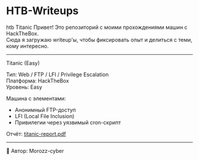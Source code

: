 # HTB-Writeups
htb Titanic
Привет! Это репозиторий с моими прохождениями машин с HackTheBox.  
Сюда я загружаю writeup'ы, чтобы фиксировать опыт и делиться с теми, кому интересно.

---

 Titanic (Easy) 

Тип: Web / FTP / LFI / Privilege Escalation   
Платформа: HackTheBox   
Уровень: Easy   

Машина с элементами:
- Анонимный FTP-доступ
- LFI (Local File Inclusion)
- Привилегии через уязвимый cron-скрипт

 Отчёт: [titanic-report.pdf](./Titanic/titanic-report.pdf)

---

 🎯 Автор: Morozz-cyber 
